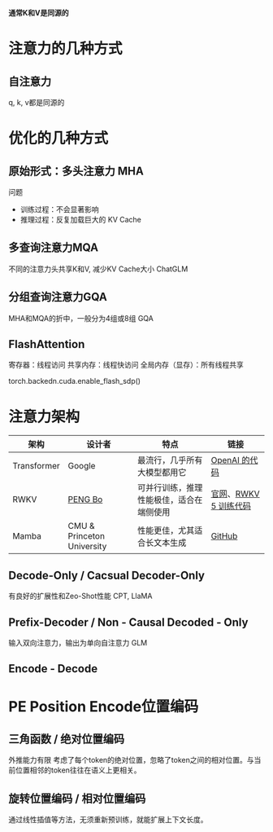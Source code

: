 


**通常K和V是同源的**

# 注意力的几种方式
## 自注意力
q, k, v都是同源的



# 优化的几种方式


## 原始形式：多头注意力 MHA

问题
- 训练过程：不会显著影响
- 推理过程：反复加载巨大的 KV Cache

## 多查询注意力MQA
不同的注意力头共享K和V, 减少KV Cache大小
ChatGLM


## 分组查询注意力GQA
MHA和MQA的折中，一般分为4组或8组
GQA


## FlashAttention
寄存器：线程访问
共享内存：线程快访问
全局内存（显存）：所有线程共享

torch.backedn.cuda.enable_flash_sdp()



# 注意力架构

| 架构        | 设计者                                               | 特点                                     | 链接                                                                                                   |
| ----------- | ---------------------------------------------------- | ---------------------------------------- | ------------------------------------------------------------------------------------------------------ |
| Transformer | Google                                               | 最流行，几乎所有大模型都用它             | [OpenAI 的代码](https://github.com/openai/finetune-transformer-lm/blob/master/train.py)                |
| RWKV        | [PENG Bo](https://www.zhihu.com/people/bopengbopeng) | 可并行训练，推理性能极佳，适合在端侧使用 | [官网](https://www.rwkv.com/)、[RWKV 5 训练代码](https://github.com/BlinkDL/RWKV-LM/tree/main/RWKV-v5) |
| Mamba       | CMU & Princeton University                           | 性能更佳，尤其适合长文本生成             | [GitHub](https://github.com/state-spaces/mamba)                                                        |


## Decode-Only / Cacsual Decoder-Only
有良好的扩展性和Zeo-Shot性能
CPT, LlaMA

## Prefix-Decoder / Non - Causal Decoded - Only
输入双向注意力，输出为单向自注意力
GLM


## Encode - Decode







# PE Position Encode位置编码
## 三角函数 / 绝对位置编码
外推能力有限
考虑了每个token的绝对位置，忽略了token之间的相对位置。与当前位置相邻的token往往在语义上更相关。

## 旋转位置编码 / 相对位置编码
通过线性插值等方法，无须重新预训练，就能扩展上下文长度。



